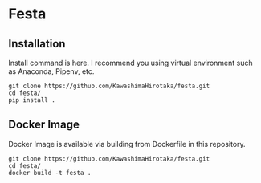 # Festa

## Installation
Install command is here.
I recommend you using virtual environment such as Anaconda, Pipenv, etc.

```shell script
git clone https://github.com/KawashimaHirotaka/festa.git
cd festa/
pip install .
```

## Docker Image
Docker Image is available via building from Dockerfile in this repository.

```shell script
git clone https://github.com/KawashimaHirotaka/festa.git
cd festa/
docker build -t festa .
```
